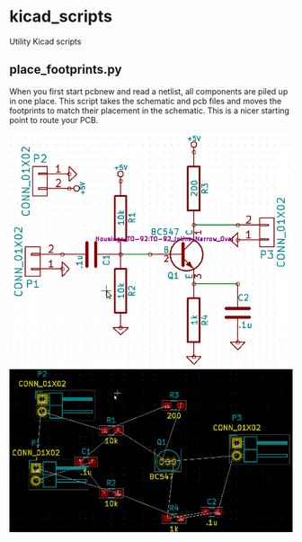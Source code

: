 # kicad_scripts
Utility Kicad scripts

## place_footprints.py

When you first start pcbnew and read a netlist,
all components are piled up in one place.
This script takes the schematic and pcb files 
and moves the footprints to match their placement in the schematic. 
This is a nicer starting point to route your PCB.

![Input schematic](/example_project/schematic.png?raw=true "Input schematic")
![Output pcb](/example_project/pcb.png?raw=true "Output PCB")
